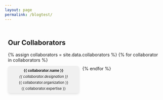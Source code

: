 ```yaml
---
layout: page
permalink: /blogtest/
---
```


<style>
#collaborators {
  padding: 10px;
}

.colbadges {
  display: flex;
  flex-wrap: wrap;
  gap: 10px;
}

.colbadge {
  background: #f0f0f0;
  border-radius: 8px;
  padding: 2.5px;
  text-align: center;
  width: 220px;
  box-shadow: 0 4px 6px rgba(0,0,0,0.1);
  transition: transform 0.3s, box-shadow 0.3s;
}

.colbadge:hover {
  transform: translateY(-10px);
  box-shadow: 0 8px 12px rgba(0,0,0,0.2);
}

.colbadge h3 {
  margin: 0;
  font-size: 1em;
}

.colbadge p {
  margin: 5px 0;
  font-size: 0.8em;
}

    </style>


<section id="collaborators">
  <h2>Our Collaborators</h2>
  <div class="colbadges">
    {% assign collaborators = site.data.collaborators %}
    {% for collaborator in collaborators %}
      <div class="colbadge">
        <p><b>{{ collaborator.name }}</b></p>
        <p><i>{{ collaborator.designation }}</i></p>
        <p>{{ collaborator.organization }}</p>
        <p>{{ collaborator.expertise }}</p>
      </div>
    {% endfor %}
  </div>
</section>